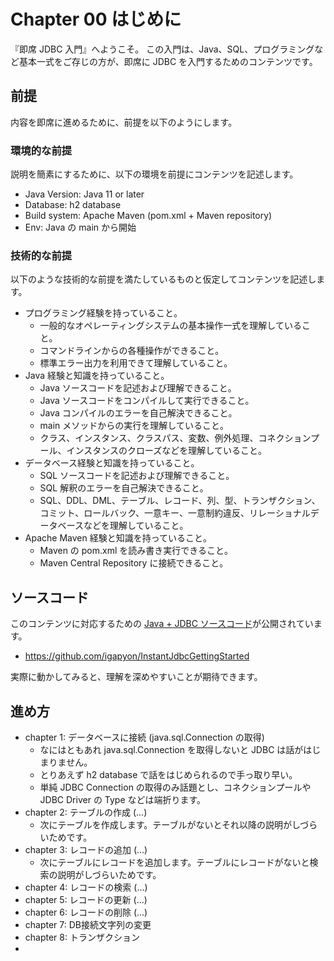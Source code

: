 # Chapter 00 はじめに

『即席 JDBC 入門』へようこそ。
この入門は、Java、SQL、プログラミングなど基本一式をご存じの方が、即席に JDBC を入門するためのコンテンツです。

## 前提

内容を即席に進めるために、前提を以下のようにします。

### 環境的な前提

説明を簡素にするために、以下の環境を前提にコンテンツを記述します。

- Java Version: Java 11 or later
- Database: h2 database
- Build system: Apache Maven (pom.xml + Maven repository)
- Env: Java の main から開始

### 技術的な前提

以下のような技術的な前提を満たしているものと仮定してコンテンツを記述します。

- プログラミング経験を持っていること。
    - 一般的なオペレーティングシステムの基本操作一式を理解していること。
    - コマンドラインからの各種操作ができること。
    - 標準エラー出力を利用できて理解していること。
- Java 経験と知識を持っていること。
    - Java ソースコードを記述および理解できること。
    - Java ソースコードをコンパイルして実行できること。
    - Java コンパイルのエラーを自己解決できること。
    - main メソッドからの実行を理解していること。
    - クラス、インスタンス、クラスパス、変数、例外処理、コネクションプール、インスタンスのクローズなどを理解していること。
- データベース経験と知識を持っていること。
    - SQL ソースコードを記述および理解できること。
    - SQL 解釈のエラーを自己解決できること。
    - SQL、DDL、DML、テーブル、レコード、列、型、トランザクション、コミット、ロールバック、一意キー、一意制約違反、リレーショナルデータベースなどを理解していること。
- Apache Maven 経験と知識を持っていること。
    - Maven の pom.xml を読み書き実行できること。
    - Maven Central Repository に接続できること。

## ソースコード

このコンテンツに対応するための [Java + JDBC ソースコード](https://github.com/igapyon/InstantJdbcGettingStarted)が公開されています。

- https://github.com/igapyon/InstantJdbcGettingStarted

実際に動かしてみると、理解を深めやすいことが期待できます。

## 進め方

- chapter 1: データベースに接続 (java.sql.Connection の取得)
    - なにはともあれ java.sql.Connection を取得しないと JDBC は話がはじまりません。
    - とりあえず h2 database で話をはじめられるので手っ取り早い。
    - 単純 JDBC Connection の取得のみ話題とし、コネクションプールや JDBC Driver の Type などは端折ります。
- chapter 2: テーブルの作成 (...)
    - 次にテーブルを作成します。テーブルがないとそれ以降の説明がしづらいためです。
- chapter 3: レコードの追加 (...)
    - 次にテーブルにレコードを追加します。テーブルにレコードがないと検索の説明がしづらいためです。
- chapter 4: レコードの検索 (...)
- chapter 5: レコードの更新 (...)
- chapter 6: レコードの削除 (...)
- chapter 7: DB接続文字列の変更
- chapter 8: トランザクション
- 